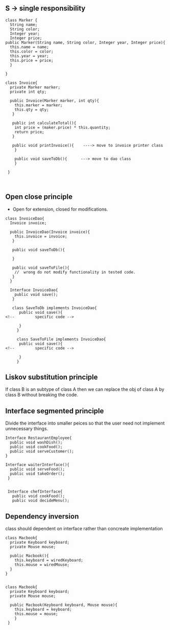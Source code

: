## S -> single responsibility

``` 
class Marker {
  String name;
  String color;
  Integer year;
  Integer price;
public Marker(String name, String color, Integer year, Integer price){
  this.name = name;
  this.color = color;
  this.year = year;
  this.price = price;
  }

}

class Invoice{
  private Marker marker;
  private int qty;
  
  public Invoice(Marker marker, int qty){
    this.marker = marker;
    this.qty = qty;
   }
   
   public int calculateTotal(){
    int price = (maker.price) * this.quantity;
    return price;
   }
   
   public void printInvoice(){    ----> move to invoice printer class
    }
    
    public void saveToDb(){      ---> move to dao class
    }
    
 }
 
 
 ```
 
 ## Open close principle
 
 - Open for extension, closed for modifications.

```
class InvoiceDao{
  Invoice invoice;
  
  public InvoiceDao(Invoice invoice){
    this.invoice = invoice;
   }
   
   public void saveToDb(){
   
   }
   
   public void saveToFile(){
    //  wrong do not modify functionality in tested code.
   }
  }
  
  Interface InvoiceDao{
    public void save();
   }
   
   class SaveToDb implements InvoiceDao{
      public void save(){
<!--         specific code -->
      
      }
     }
     
     class SaveToFile implements InvoiceDao{
      public void save(){
<!--         specific code -->
      
      }
     }
  ```
   
 ## Liskov substitution principle 
 
 If class B is an subtype of class A then we can replace the obj of class A by class B without breaking the code.


## Interface segmented principle

Divide the interface into smaller peices so that the user need not implement unnecessary things.
```
Interface RestaurantEmployee{
  public void washDish();
  public void cookFood();
  public void serveCustomer();
}

Interface waiterInterface(){
  public void serveFood();
  public void takeOrder();
 }
 
 
 Interface chefInterface{
   public void cookFood();
   public void decideMenu();

```
 
 ## Dependency inversion

class should dependent on interface rather than concreate implementation


```
class Macbook{
  private Keyboard keyboard;
  private Mouse mouse;
  
  public Macbook(){
    this.keyboard = wiredKeyboard;
    this.mouse = wiredMouse;
  }
}


class Macbook{
  private Keyboard keyboard;
  private Mouse mouse;
  
  public Macbook(Keyboard keyboard, Mouse mouse){
    this.keyboard = keyboard;
    this.mouse = mouse;
    }
 }
 
 ```
 

